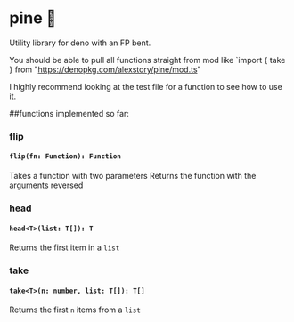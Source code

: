 # pine 🍍

Utility library for deno with an FP bent.

You should be able to pull all functions straight from mod like `import { take } from "https://denopkg.com/alexstory/pine/mod.ts"

I highly recommend looking at the test file for a function to see how to use it.

##functions implemented so far:

### flip
#### `flip(fn: Function): Function`
Takes a function with two parameters
Returns the function with the arguments reversed 


### head 
#### `head<T>(list: T[]): T`
Returns the first item in a `list`
 
### take
#### `take<T>(n: number, list: T[]): T[]`
Returns the first `n` items from a `list`
